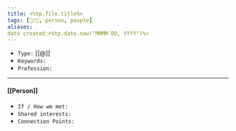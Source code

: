 ```yaml
---
title: <%tp.file.title%>
tags: [👥️/👤️, person, people]
aliases: 
date created:<%tp.date.now("MMMM DD, YYYY")%>
---
```


- `Type:` [[@]]
- `Keywords:`
- `Profession:`

---

#### [[Person]]

- `If / How we met:`
- `Shared interests:`
- `Connection Points:`